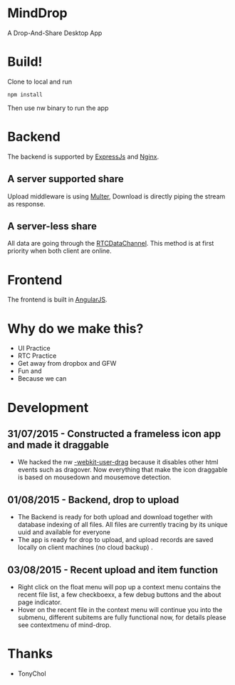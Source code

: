 # MindDrop
A Drop-And-Share Desktop App

# Build!
Clone to local and run 

    npm install
    
Then use nw binary to run the app

# Backend

The backend is supported by [ExpressJs](http://expressjs.com/) and [Nginx](http://nginx.org).

## A server supported share

Upload middleware is using [Multer](https://github.com/expressjs/multer), Download is directly piping the stream as response.

## A server-less share

All data are going through the [RTCDataChannel](https://developer.mozilla.org/en-US/docs/Web/API/RTCDataChannel). This method is at first priority when both client are online.

# Frontend

The frontend is built in [AngularJS](https://angularjs.org/).

# Why do we make this?

* UI Practice
* RTC Practice
* Get away from dropbox and GFW
* Fun and
* Because we can

# Development

## 31/07/2015 - Constructed a frameless icon app and made it draggable

* We hacked the nw [-webkit-user-drag](https://github.com/nwjs/nw.js/wiki/Frameless-window) because it disables other html events such as dragover. Now everything that make the icon draggable is based on mousedown and mousemove detection.

## 01/08/2015 - Backend, drop to upload

* The Backend is ready for both upload and download together with database indexing of all files. All files are currently tracing by its unique uuid and available for everyone
* The app is ready for drop to upload, and upload records are saved locally on client machines (no cloud backup) .


## 03/08/2015 - Recent upload and item function 

* Right click on the float menu will pop up a context menu contains the recent file list, a few checkboexx, a few debug buttons and the about page indicator.
* Hover on the recent file in the context menu will continue you into the submenu, different subitems are fully functional now, for details please see contextmenu of mind-drop.

# Thanks
* TonyChol

